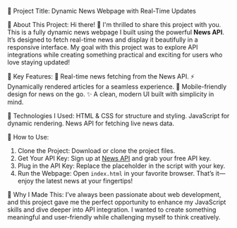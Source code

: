 

 🌟 Project Title:
Dynamic News Webpage with Real-Time Updates

🌟 About This Project:
Hi there! 👋 I'm thrilled to share this project with you. This is a fully dynamic news webpage I built using the powerful **News API**. It’s designed to fetch real-time news and display it beautifully in a responsive interface. My goal with this project was to explore API integrations while creating something practical and exciting for users who love staying updated!

🌟 Key Features:
  📰 Real-time news fetching from the News API.
  ⚡ Dynamically rendered articles for a seamless experience.
  📱 Mobile-friendly design for news on the go.
  ✨ A clean, modern UI built with simplicity in mind.

 🌟 Technologies I Used:
 HTML & CSS for structure and styling.
 JavaScript for dynamic rendering.
 News API for fetching live news data.


🌟 How to Use:
1. Clone the Project: Download or clone the project files.
2. Get Your API Key: Sign up at [News API](https://newsapi.org/) and grab your free API key.
3. Plug in the API Key: Replace the placeholder in the script with your key.
4. Run the Webpage: Open `index.html` in your favorite browser. That’s it—enjoy the latest news at your fingertips!

🌟 Why I Made This:
I’ve always been passionate about web development, and this project gave me the perfect opportunity to enhance my JavaScript skills and dive deeper into API integration. I wanted to create something meaningful and user-friendly while challenging myself to think creatively.

